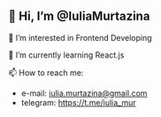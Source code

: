 ## 👋 Hi, I’m @IuliaMurtazina ##
👀 I’m interested in Frontend Developing  
  
🌱 I’m currently learning React.js  
  
📫 How to reach me:
 - e-mail: iulia.murtazina@gmail.com  
 - telegram: https://t.me/iulia_mur
